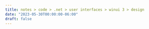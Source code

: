 ```yaml
---
title: notes > code > .net > user interfaces > winui 3 > design
date: "2023-05-30T00:00:00-06:00"
draft: false
---
```

